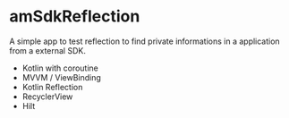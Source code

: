 # amSdkReflection

A simple app to test reflection to find private informations in a application from a external SDK.
- Kotlin with coroutine
- MVVM / ViewBinding
- Kotlin Reflection
- RecyclerView
- Hilt
